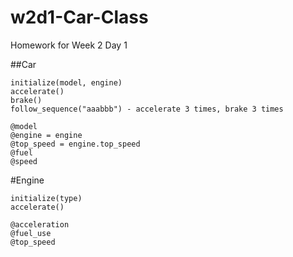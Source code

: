 # w2d1-Car-Class
Homework for Week 2 Day 1

##Car
```
initialize(model, engine)
accelerate()
brake()
follow_sequence("aaabbb") - accelerate 3 times, brake 3 times

@model
@engine = engine
@top_speed = engine.top_speed
@fuel
@speed
```
#Engine
```
initialize(type)
accelerate()

@acceleration
@fuel_use
@top_speed
```
